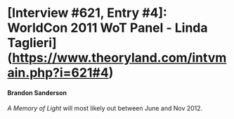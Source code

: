 # [Interview #621, Entry #4]: WorldCon 2011 WoT Panel - Linda Taglieri](https://www.theoryland.com/intvmain.php?i=621#4)

#### Brandon Sanderson

*A Memory of Light*
will most likely out between June and Nov 2012.

